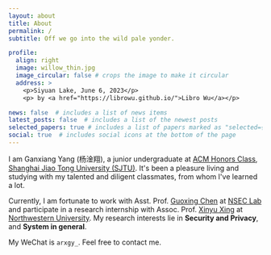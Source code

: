 ```yaml
---
layout: about
title: About
permalink: /
subtitle: Off we go into the wild pale yonder.

profile:
  align: right
  image: willow_thin.jpg
  image_circular: false # crops the image to make it circular
  address: >
    <p>Siyuan Lake, June 6, 2023</p>
    <p> by <a href="https://librowu.github.io/">Libro Wu</a></p>

news: false  # includes a list of news items
latest_posts: false  # includes a list of the newest posts
selected_papers: true # includes a list of papers marked as "selected={true}"
social: true  # includes social icons at the bottom of the page
---
```


I am Ganxiang Yang (杨淦翔), a junior undergraduate at [ACM Honors Class](https://acm.sjtu.edu.cn/home),
[Shanghai Jiao Tong University (SJTU)](https://en.sjtu.edu.cn/). 
It's been a pleasure living and studying with my talented and diligent classmates, from whom I've learned a lot.

Currently, I am fortunate to work with Asst. Prof. [Guoxing Chen](https://donnod.github.io/) at [NSEC Lab](https://nsec.sjtu.edu.cn/)
and participate in a research internship with Assoc. Prof. [Xinyu Xing](http://xinyuxing.org/) at [Northwestern University](https://www.mccormick.northwestern.edu/).
My research interests lie in <span style="font-weight: bold">Security and Privacy</span>, and <span style="font-weight: bold">System in general</span>.

My WeChat is `arxgy_`. Feel free to contact me.
